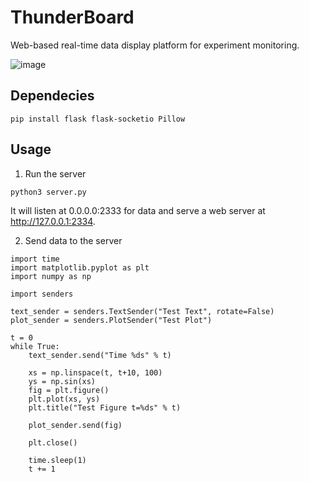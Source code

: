 # ThunderBoard
Web-based real-time data display platform for experiment monitoring.

![image](https://user-images.githubusercontent.com/2306637/78978303-1e0b2800-7b4c-11ea-93ec-a30739e17e44.png)

## Dependecies

```
pip install flask flask-socketio Pillow
```

## Usage

1. Run the server
```
python3 server.py
```

It will listen at 0.0.0.0:2333 for data and serve a web server at http://127.0.0.1:2334.

2. Send data to the server
```
import time
import matplotlib.pyplot as plt
import numpy as np

import senders

text_sender = senders.TextSender("Test Text", rotate=False)
plot_sender = senders.PlotSender("Test Plot")

t = 0
while True:
    text_sender.send("Time %ds" % t)
    
    xs = np.linspace(t, t+10, 100)
    ys = np.sin(xs)
    fig = plt.figure()
    plt.plot(xs, ys)
    plt.title("Test Figure t=%ds" % t)
    
    plot_sender.send(fig)

    plt.close()

    time.sleep(1)
    t += 1

```
